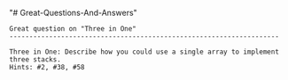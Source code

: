 "# Great-Questions-And-Answers" 

    Great question on "Three in One"
    --------------------------------------------------------------------
    
    Three in One: Describe how you could use a single array to implement three stacks.
    Hints: #2, #38, #58 

    

